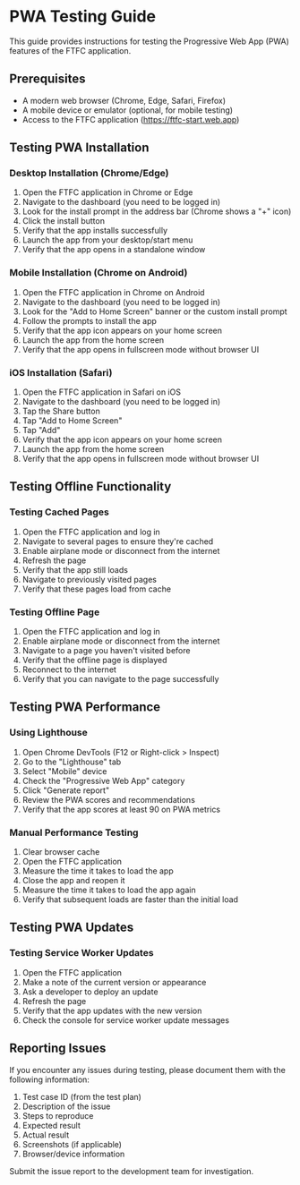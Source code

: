 # PWA Testing Guide

This guide provides instructions for testing the Progressive Web App (PWA) features of the FTFC application.

## Prerequisites

- A modern web browser (Chrome, Edge, Safari, Firefox)
- A mobile device or emulator (optional, for mobile testing)
- Access to the FTFC application (https://ftfc-start.web.app)

## Testing PWA Installation

### Desktop Installation (Chrome/Edge)

1. Open the FTFC application in Chrome or Edge
2. Navigate to the dashboard (you need to be logged in)
3. Look for the install prompt in the address bar (Chrome shows a "+" icon)
4. Click the install button
5. Verify that the app installs successfully
6. Launch the app from your desktop/start menu
7. Verify that the app opens in a standalone window

### Mobile Installation (Chrome on Android)

1. Open the FTFC application in Chrome on Android
2. Navigate to the dashboard (you need to be logged in)
3. Look for the "Add to Home Screen" banner or the custom install prompt
4. Follow the prompts to install the app
5. Verify that the app icon appears on your home screen
6. Launch the app from the home screen
7. Verify that the app opens in fullscreen mode without browser UI

### iOS Installation (Safari)

1. Open the FTFC application in Safari on iOS
2. Navigate to the dashboard (you need to be logged in)
3. Tap the Share button
4. Tap "Add to Home Screen"
5. Tap "Add"
6. Verify that the app icon appears on your home screen
7. Launch the app from the home screen
8. Verify that the app opens in fullscreen mode without browser UI

## Testing Offline Functionality

### Testing Cached Pages

1. Open the FTFC application and log in
2. Navigate to several pages to ensure they're cached
3. Enable airplane mode or disconnect from the internet
4. Refresh the page
5. Verify that the app still loads
6. Navigate to previously visited pages
7. Verify that these pages load from cache

### Testing Offline Page

1. Open the FTFC application and log in
2. Enable airplane mode or disconnect from the internet
3. Navigate to a page you haven't visited before
4. Verify that the offline page is displayed
5. Reconnect to the internet
6. Verify that you can navigate to the page successfully

## Testing PWA Performance

### Using Lighthouse

1. Open Chrome DevTools (F12 or Right-click > Inspect)
2. Go to the "Lighthouse" tab
3. Select "Mobile" device
4. Check the "Progressive Web App" category
5. Click "Generate report"
6. Review the PWA scores and recommendations
7. Verify that the app scores at least 90 on PWA metrics

### Manual Performance Testing

1. Clear browser cache
2. Open the FTFC application
3. Measure the time it takes to load the app
4. Close the app and reopen it
5. Measure the time it takes to load the app again
6. Verify that subsequent loads are faster than the initial load

## Testing PWA Updates

### Testing Service Worker Updates

1. Open the FTFC application
2. Make a note of the current version or appearance
3. Ask a developer to deploy an update
4. Refresh the page
5. Verify that the app updates with the new version
6. Check the console for service worker update messages

## Reporting Issues

If you encounter any issues during testing, please document them with the following information:

1. Test case ID (from the test plan)
2. Description of the issue
3. Steps to reproduce
4. Expected result
5. Actual result
6. Screenshots (if applicable)
7. Browser/device information

Submit the issue report to the development team for investigation.
